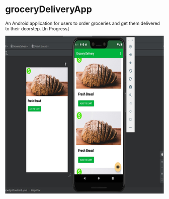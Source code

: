 # groceryDeliveryApp
An Android application for users to order groceries and get them delivered to their doorstep. [In Progress]

<img src="groceryItemImage.jpg" width="680" height="500">

